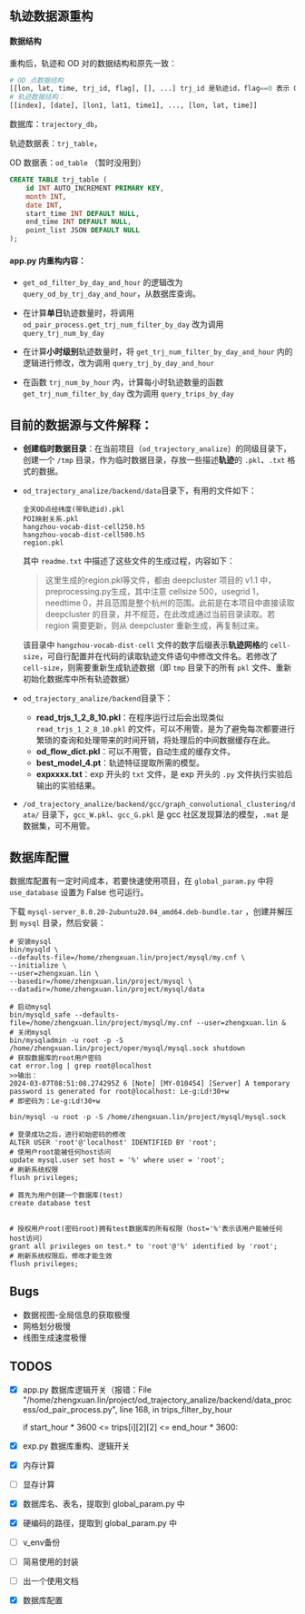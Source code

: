 ## 轨迹数据源重构

#### 数据结构

重构后，轨迹和 OD 对的数据结构和原先一致：

```python
# OD 点数据结构
[[lon, lat, time, trj_id, flag], [], ...] trj_id 是轨迹id，flag==0 表示 O 点，1表示 D 点
# 轨迹数据结构：
[[index], [date], [lon1, lat1, time1], ..., [lon, lat, time]]
```

数据库：`trajectory_db`，

轨迹数据表：`trj_table`，

OD 数据表：`od_table` （暂时没用到）

```sql
CREATE TABLE trj_table (
    id INT AUTO_INCREMENT PRIMARY KEY,
    month INT,
    date INT,
    start_time INT DEFAULT NULL,
    end_time INT DEFAULT NULL,
    point_list JSON DEFAULT NULL
);
```

#### app.py 内重构内容：

- `get_od_filter_by_day_and_hour` 的逻辑改为 `query_od_by_trj_day_and_hour`，从数据库查询。

- 在计算**单日**轨迹数量时，将调用 `od_pair_process.get_trj_num_filter_by_day`  改为调用 `query_trj_num_by_day`

- 在计算**小时级别**轨迹数量时，将 `get_trj_num_filter_by_day_and_hour` 内的逻辑进行修改，改为调用  `query_trj_by_day_and_hour`
- 在函数 `trj_num_by_hour` 内，计算每小时轨迹数量的函数 `get_trj_num_filter_by_day` 改为调用 `query_trips_by_day`



## 目前的数据源与文件解释：

- **创建临时数据目录**：在当前项目（`od_trajectory_analize`）的同级目录下，创建一个 `/tmp` 目录，作为临时数据目录，存放一些描述**轨迹**的 `.pkl`、`.txt` 格式的数据。



- `od_trajectory_analize/backend/data`目录下，有用的文件如下：

  ```
  全天OD点经纬度(带轨迹id).pkl
  POI映射关系.pkl
  hangzhou-vocab-dist-cell250.h5
  hangzhou-vocab-dist-cell500.h5
  region.pkl
  ```

  其中 `readme.txt` 中描述了这些文件的生成过程，内容如下：

  > 这里生成的region.pkl等文件，都由 deepcluster 项目的 v1.1 中，preprocessing.py生成，其中注意 cellsize 500，usegrid 1，needtime 0，并且范围是整个杭州的范围。此前是在本项目中直接读取 deepcluster 的目录，并不规范，在此改成通过当前目录读取。若 region 需要更新，则从 deepcluster 重新生成，再复制过来。

  该目录中 `hangzhou-vocab-dist-cell` 文件的数字后缀表示**轨迹网格**的 `cell-size`，可自行配置并在代码的读取轨迹文件语句中修改文件名。若修改了 `cell-size`，则需要重新生成轨迹数据（即 `tmp` 目录下的所有 `pkl` 文件、重新初始化数据库中所有轨迹数据）

- `od_trajectory_analize/backend`目录下：

  - **read_trjs_1_2_8_10.pkl**：在程序运行过后会出现类似 `read_trjs_1_2_8_10.pkl` 的文件，可以不用管，是为了避免每次都要进行繁琐的查询和处理带来的时间开销，将处理后的中间数据缓存在此。
  - **od_flow_dict.pkl**：可以不用管，自动生成的缓存文件。
  - **best_model_4.pt**：轨迹特征提取所需的模型。
  - **expxxxx.txt**：exp 开头的 `txt` 文件，是 exp 开头的 `.py` 文件执行实验后输出的实验结果。

- `/od_trajectory_analize/backend/gcc/graph_convolutional_clustering/data/` 目录下，`gcc_W.pkl`、`gcc_G.pkl` 是 gcc 社区发现算法的模型，`.mat` 是数据集，可不用管。

## 数据库配置

数据库配置有一定时间成本，若要快速使用项目，在 `global_param.py` 中将 `use_database` 设置为 False 也可运行。

下载 `mysql-server_8.0.20-2ubuntu20.04_amd64.deb-bundle.tar` ，创建并解压到 `mysql` 目录，然后安装：

```shell
# 安装mysql
bin/mysqld \
--defaults-file=/home/zhengxuan.lin/project/mysql/my.cnf \
--initialize \
--user=zhengxuan.lin \
--basedir=/home/zhengxuan.lin/project/mysql \
--datadir=/home/zhengxuan.lin/project/mysql/data

```



```shell
# 启动mysql
bin/mysqld_safe --defaults-file=/home/zhengxuan.lin/project/mysql/my.cnf --user=zhengxuan.lin &
# 关闭mysql
bin/mysqladmin -u root -p -S /home/zhengxuan.lin/project/oper/mysql/mysql.sock shutdown
# 获取数据库的root用户密码
cat error.log | grep root@localhost
>>输出： 
2024-03-07T08:51:08.274295Z 6 [Note] [MY-010454] [Server] A temporary password is generated for root@localhost: Le-g:Ld!30+w
# 即密码为：Le-g:Ld!30+w
```



```shell
bin/mysql -u root -p -S /home/zhengxuan.lin/project/mysql/mysql.sock

# 登录成功之后，进行初始密码的修改
ALTER USER 'root'@'localhost' IDENTIFIED BY 'root';
# 使用户root能被任何host访问
update mysql.user set host = '%' where user = 'root';
# 刷新系统权限
flush privileges;
```



```shell
# 首先为用户创建一个数据库(test)
create database test


# 授权用户root(密码root)拥有test数据库的所有权限（host='%'表示该用户能被任何host访问）
grant all privileges on test.* to 'root'@'%' identified by 'root';
# 刷新系统权限后，修改才能生效
flush privileges;
```



## Bugs

- 数据视图-全局信息的获取极慢
- 网格划分极慢
- 线图生成速度极慢



## TODOS

- [x] app.py 数据库逻辑开关（报错：File "/home/zhengxuan.lin/project/od_trajectory_analize/backend/data_process/od_pair_process.py", line 168, in trips_filter_by_hour

  if start_hour * 3600 <= trips[i][2][2] <= end_hour * 3600:

- [x] exp.py 数据库重构、逻辑开关

- [x] 内存计算

- [ ] 显存计算

- [x] 数据库名、表名，提取到 global_param.py 中

- [x] 硬编码的路径，提取到 global_param.py 中

- [ ] v_env备份

- [ ] 简易使用的封装

- [ ] 出一个使用文档

- [X] 数据库配置